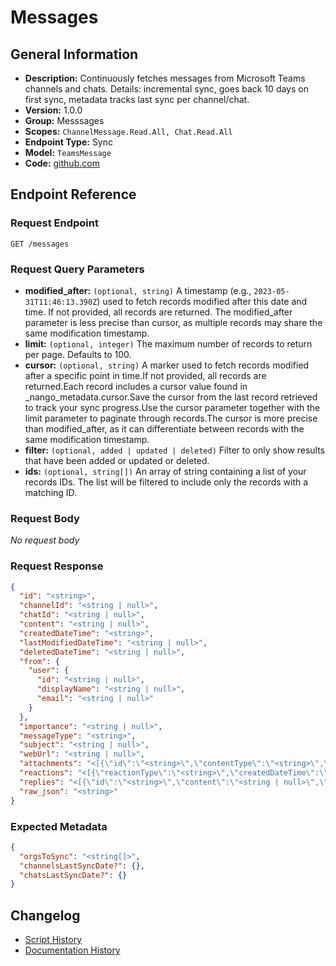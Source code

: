 <!-- BEGIN GENERATED CONTENT -->
# Messages

## General Information

- **Description:** Continuously fetches messages from Microsoft Teams channels and chats.
Details: incremental sync, goes back 10 days on first sync, metadata tracks last sync per channel/chat.
- **Version:** 1.0.0
- **Group:** Messsages
- **Scopes:** `ChannelMessage.Read.All, Chat.Read.All`
- **Endpoint Type:** Sync
- **Model:** `TeamsMessage`
- **Code:** [github.com](https://github.com/NangoHQ/integration-templates/tree/main/integrations/microsoft-teams/syncs/messages.ts)


## Endpoint Reference

### Request Endpoint

`GET /messages`

### Request Query Parameters

- **modified_after:** `(optional, string)` A timestamp (e.g., `2023-05-31T11:46:13.390Z`) used to fetch records modified after this date and time. If not provided, all records are returned. The modified_after parameter is less precise than cursor, as multiple records may share the same modification timestamp.
- **limit:** `(optional, integer)` The maximum number of records to return per page. Defaults to 100.
- **cursor:** `(optional, string)` A marker used to fetch records modified after a specific point in time.If not provided, all records are returned.Each record includes a cursor value found in _nango_metadata.cursor.Save the cursor from the last record retrieved to track your sync progress.Use the cursor parameter together with the limit parameter to paginate through records.The cursor is more precise than modified_after, as it can differentiate between records with the same modification timestamp.
- **filter:** `(optional, added | updated | deleted)` Filter to only show results that have been added or updated or deleted.
- **ids:** `(optional, string[])` An array of string containing a list of your records IDs. The list will be filtered to include only the records with a matching ID.

### Request Body

_No request body_

### Request Response

```json
{
  "id": "<string>",
  "channelId": "<string | null>",
  "chatId": "<string | null>",
  "content": "<string | null>",
  "createdDateTime": "<string>",
  "lastModifiedDateTime": "<string | null>",
  "deletedDateTime": "<string | null>",
  "from": {
    "user": {
      "id": "<string | null>",
      "displayName": "<string | null>",
      "email": "<string | null>"
    }
  },
  "importance": "<string | null>",
  "messageType": "<string>",
  "subject": "<string | null>",
  "webUrl": "<string | null>",
  "attachments": "<[{\"id\":\"<string>\",\"contentType\":\"<string>\",\"contentUrl\":\"<string | null>\",\"name\":\"<string | null>\",\"thumbnailUrl\":\"<string | null>\"}] | <null>>",
  "reactions": "<[{\"reactionType\":\"<string>\",\"createdDateTime\":\"<string>\",\"user\":{\"id\":\"<string>\",\"displayName\":\"<string | null>\",\"email\":\"<string | null>\"}}] | <null>>",
  "replies": "<[{\"id\":\"<string>\",\"content\":\"<string | null>\",\"createdDateTime\":\"<string>\",\"from\":{\"user\":{\"id\":\"<string | null>\",\"displayName\":\"<string | null>\",\"email\":\"<string | null>\"}}}] | <null>>",
  "raw_json": "<string>"
}
```

### Expected Metadata

```json
{
  "orgsToSync": "<string[]>",
  "channelsLastSyncDate?": {},
  "chatsLastSyncDate?": {}
}
```

## Changelog

- [Script History](https://github.com/NangoHQ/integration-templates/commits/main/integrations/microsoft-teams/syncs/messages.ts)
- [Documentation History](https://github.com/NangoHQ/integration-templates/commits/main/integrations/microsoft-teams/syncs/messages.md)

<!-- END  GENERATED CONTENT -->

